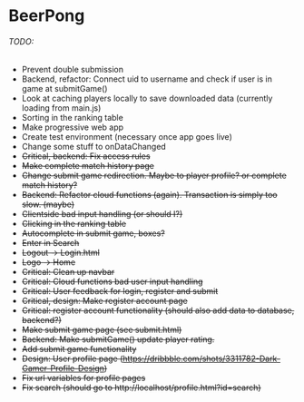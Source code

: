 # BeerPong

###### TODO:

- Prevent double submission
- Backend, refactor: Connect uid to username and check if user is in game at submitGame()
- Look at caching players locally to save downloaded data (currently loading from main.js)
- Sorting in the ranking table
- Make progressive web app
- Create test environment (necessary once app goes live)
- Change some stuff to onDataChanged
- ~~Critical, backend: Fix access rules~~
- ~~Make complete match history page~~
- ~~Change submit game redirection. Maybe to player profile? or complete match history?~~
- ~~Backend: Refactor cloud functions (again). Transaction is simply too slow. (maybe)~~
- ~~Clientside bad input handling (or should I?)~~
- ~~Clicking in the ranking table~~
- ~~Autocomplete in submit game, boxes?~~
- ~~Enter in Search~~
- ~~Logout -> Login.html~~
- ~~Logo -> Home~~
- ~~Critical: Clean up navbar~~
- ~~Critical: Cloud functions bad user input handling~~
- ~~Critical: User feedback for login, register and submit~~
- ~~Critical, design: Make register account page~~
- ~~Critical: register account functionality (should also add data to database, backend?)~~
- ~~Make submit game page (see submit.html)~~
- ~~Backend: Make submitGame() update player rating.~~
- ~~Add submit game functionality~~
- ~~Design: User profile page (https://dribbble.com/shots/3311782-Dark-Gamer-Profile-Design)~~
- ~~Fix url variables for profile pages~~
- ~~Fix search (should go to http://localhost/profile.html?id=search)~~
